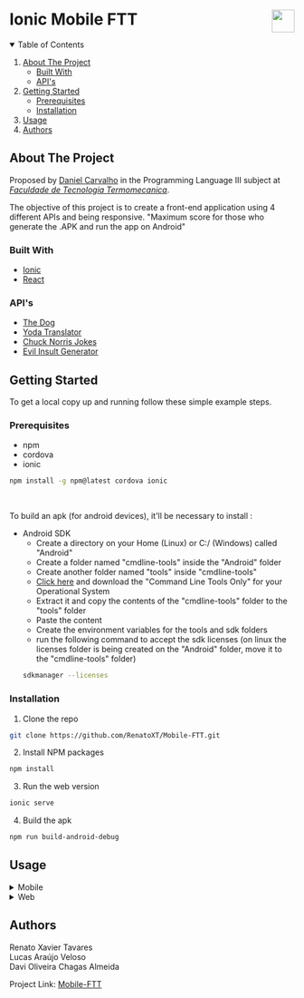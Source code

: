# Ionic Mobile FTT<img align="right" height="40" src="https://cdn.shortpixel.ai/client/q_glossy,ret_img,w_228,h_73/http://ftt.com.br/home/wp-content/uploads/2019/10/logo.png">


<!-- TABLE OF CONTENTS -->
<details open="open">
  <summary>Table of Contents</summary>
  <ol>
    <li>
      <a href="#about-the-project">About The Project</a>
      <ul>
        <li><a href="#built-with">Built With</a></li>
      </ul>
      <ul>
        <li><a href="#apis">API's</a></li>
      </ul>
    </li>
    <li>
      <a href="#getting-started">Getting Started</a>
      <ul>
        <li><a href="#prerequisites">Prerequisites</a></li>
        <li><a href="#installation">Installation</a></li>
      </ul>
    </li>
    <li><a href="#usage">Usage</a></li>
    <li><a href="#authors">Authors</a></li>
  </ol>
</details>


<!-- ABOUT THE PROJECT -->
## About The Project

Proposed by [Daniel Carvalho](https://github.com/danielscarvalho) in the Programming Language III subject at [*Faculdade de Tecnologia Termomecanica*](http://www.ftt.com.br/).

The objective of this project is to create a front-end application using 4 different APIs and being responsive.
"Maximum score for those who generate the .APK and run the app on Android"

### Built With
* [Ionic](https://ionicframework.com/)
* [React](https://reactjs.org/)

### API's
* [The Dog](https://thedogapi.com/)
* [Yoda Translator](https://funtranslations.com/api/yoda)
* [Chuck Norris Jokes](https://api.chucknorris.io/)
* [Evil Insult Generator](https://evilinsult.com/api/)



<!-- GETTING STARTED -->
## Getting Started
To get a local copy up and running follow these simple example steps.

### Prerequisites
* npm
* cordova
* ionic
```sh
npm install -g npm@latest cordova ionic
```
<br>

To build an apk (for android devices), it'll be necessary to install :
  * Android SDK
    - Create a directory on your Home (Linux) or C:/ (Windows) called "Android"
    - Create a folder named "cmdline-tools" inside the "Android" folder
    - Create another folder named "tools" inside "cmdline-tools"
    - [Click here](https://developer.android.com/studio?hl=pt-br#downloads) and download the "Command Line Tools Only" for your Operational System
    - Extract it and copy the contents of the "cmdline-tools" folder to the "tools" folder
    - Paste the content
    - Create the environment variables for the tools and sdk folders
    - run the following command to accept the sdk licenses
        (on linux the licenses folder is being created on the "Android" folder, move it to the "cmdline-tools" folder)
    ```sh
    sdkmanager --licenses
    ```


### Installation

1. Clone the repo
```sh
git clone https://github.com/RenatoXT/Mobile-FTT.git
```
2. Install NPM packages
```sh
npm install
```
3. Run the web version
```sh
ionic serve
```
4. Build the apk
```sh
npm run build-android-debug
```

<!-- USAGE EXAMPLES -->
## Usage

<details >
  <summary>Mobile</summary>
  <ol>
    <img src="https://github.com/RenatoXT/Mobile-FTT/blob/main/public/assets/gifs/Mobile.gif" height="720" alt="Mobile-FTT on mobile device (dark mode)">
  </ol>
</details>

<details>
  <summary>Web</summary>
  <ol>
    <img src="https://github.com/RenatoXT/Mobile-FTT/blob/main/public/assets/gifs/Web.gif" alt="Mobile-FTT on mobile device (dark mode)">
  </ol>
</details>




<!-- Authors -->
## Authors

Renato Xavier Tavares
<br>
Lucas Araújo Veloso
<br>
Davi Oliveira Chagas Almeida
<br>

Project Link: [Mobile-FTT](https://github.com/RenatoXT/Mobile-FTT)
